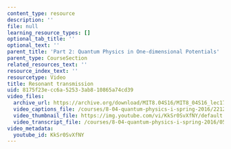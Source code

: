 ```yaml
---
content_type: resource
description: ''
file: null
learning_resource_types: []
optional_tab_title: ''
optional_text: ''
parent_title: 'Part 2: Quantum Physics in One-dimensional Potentials'
parent_type: CourseSection
related_resources_text: ''
resource_index_text: ''
resourcetype: Video
title: Resonant transmission
uid: 8175f23e-cc6a-5253-3ab8-10865a74cd39
video_files:
  archive_url: https://archive.org/download/MIT8.04S16/MIT8_04S16_lec17_s2_300k.mp4
  video_captions_file: /courses/8-04-quantum-physics-i-spring-2016/2212291a343f5f338d0d40781774b89d_KkSr0SvXfNY.vtt
  video_thumbnail_file: https://img.youtube.com/vi/KkSr0SvXfNY/default.jpg
  video_transcript_file: /courses/8-04-quantum-physics-i-spring-2016/05ec10b0e85a4a81b9a8605c9d05b1f0_KkSr0SvXfNY.pdf
video_metadata:
  youtube_id: KkSr0SvXfNY
---
```

